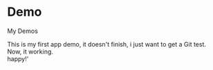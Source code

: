 # Demo
My Demos

This is my first app demo, it doesn't finish, i just want to get a Git test.</br>
Now, it working.</br>
happy!'</br>
